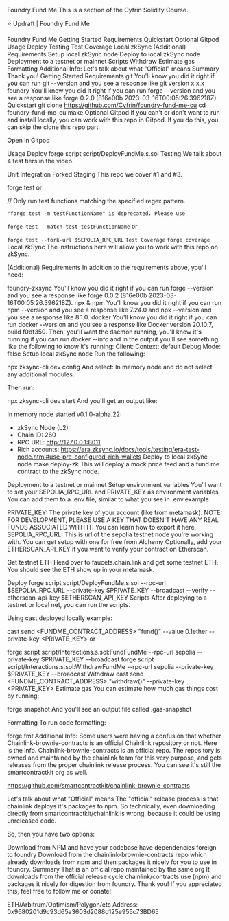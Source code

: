 Foundry Fund Me
This is a section of the Cyfrin Solidity Course.

⭐️ Updraft | Foundry Fund Me

Foundry Fund Me
Getting Started
Requirements
Quickstart
Optional Gitpod
Usage
Deploy
Testing
Test Coverage
Local zkSync
(Additional) Requirements
Setup local zkSync node
Deploy to local zkSync node
Deployment to a testnet or mainnet
Scripts
Withdraw
Estimate gas
Formatting
Additional Info:
Let's talk about what "Official" means
Summary
Thank you!
Getting Started
Requirements
git
You'll know you did it right if you can run git --version and you see a response like git version x.x.x
foundry
You'll know you did it right if you can run forge --version and you see a response like forge 0.2.0 (816e00b 2023-03-16T00:05:26.396218Z)
Quickstart
git clone https://github.com/Cyfrin/foundry-fund-me-cu
cd foundry-fund-me-cu
make
Optional Gitpod
If you can't or don't want to run and install locally, you can work with this repo in Gitpod. If you do this, you can skip the clone this repo part.

Open in Gitpod

Usage
Deploy
forge script script/DeployFundMe.s.sol
Testing
We talk about 4 test tiers in the video.

Unit
Integration
Forked
Staging
This repo we cover #1 and #3.

forge test
or

// Only run test functions matching the specified regex pattern.

```"forge test -m testFunctionName" is deprecated. Please use ```

```forge test --match-test testFunctionName```
or

```forge test --fork-url $SEPOLIA_RPC_URL```
```Test Coverage```
```forge coverage```
Local zkSync
The instructions here will allow you to work with this repo on zkSync.

(Additional) Requirements
In addition to the requirements above, you'll need:

foundry-zksync
You'll know you did it right if you can run forge --version and you see a response like forge 0.0.2 (816e00b 2023-03-16T00:05:26.396218Z).
npx & npm
You'll know you did it right if you can run npm --version and you see a response like 7.24.0 and npx --version and you see a response like 8.1.0.
docker
You'll know you did it right if you can run docker --version and you see a response like Docker version 20.10.7, build f0df350.
Then, you'll want the daemon running, you'll know it's running if you can run docker --info and in the output you'll see something like the following to know it's running:
Client:
 Context:    default
 Debug Mode: false
Setup local zkSync node
Run the following:

npx zksync-cli dev config
And select: In memory node and do not select any additional modules.

Then run:

npx zksync-cli dev start
And you'll get an output like:

In memory node started v0.1.0-alpha.22:
 - zkSync Node (L2):
  - Chain ID: 260
  - RPC URL: http://127.0.0.1:8011
  - Rich accounts: https://era.zksync.io/docs/tools/testing/era-test-node.html#use-pre-configured-rich-wallets
Deploy to local zkSync node
make deploy-zk
This will deploy a mock price feed and a fund me contract to the zkSync node.

Deployment to a testnet or mainnet
Setup environment variables
You'll want to set your SEPOLIA_RPC_URL and PRIVATE_KEY as environment variables. You can add them to a .env file, similar to what you see in .env.example.

PRIVATE_KEY: The private key of your account (like from metamask). NOTE: FOR DEVELOPMENT, PLEASE USE A KEY THAT DOESN'T HAVE ANY REAL FUNDS ASSOCIATED WITH IT.
You can learn how to export it here.
SEPOLIA_RPC_URL: This is url of the sepolia testnet node you're working with. You can get setup with one for free from Alchemy
Optionally, add your ETHERSCAN_API_KEY if you want to verify your contract on Etherscan.

Get testnet ETH
Head over to faucets.chain.link and get some testnet ETH. You should see the ETH show up in your metamask.

Deploy
forge script script/DeployFundMe.s.sol --rpc-url $SEPOLIA_RPC_URL --private-key $PRIVATE_KEY --broadcast --verify --etherscan-api-key $ETHERSCAN_API_KEY
Scripts
After deploying to a testnet or local net, you can run the scripts.

Using cast deployed locally example:

cast send <FUNDME_CONTRACT_ADDRESS> "fund()" --value 0.1ether --private-key <PRIVATE_KEY>
or

forge script script/Interactions.s.sol:FundFundMe --rpc-url sepolia  --private-key $PRIVATE_KEY  --broadcast
forge script script/Interactions.s.sol:WithdrawFundMe --rpc-url sepolia  --private-key $PRIVATE_KEY  --broadcast
Withdraw
cast send <FUNDME_CONTRACT_ADDRESS> "withdraw()"  --private-key <PRIVATE_KEY>
Estimate gas
You can estimate how much gas things cost by running:

forge snapshot
And you'll see an output file called .gas-snapshot

Formatting
To run code formatting:

forge fmt
Additional Info:
Some users were having a confusion that whether Chainlink-brownie-contracts is an official Chainlink repository or not. Here is the info. Chainlink-brownie-contracts is an official repo. The repository is owned and maintained by the chainlink team for this very purpose, and gets releases from the proper chainlink release process. You can see it's still the smartcontractkit org as well.

https://github.com/smartcontractkit/chainlink-brownie-contracts

Let's talk about what "Official" means
The "official" release process is that chainlink deploys it's packages to npm. So technically, even downloading directly from smartcontractkit/chainlink is wrong, because it could be using unreleased code.

So, then you have two options:

Download from NPM and have your codebase have dependencies foreign to foundry
Download from the chainlink-brownie-contracts repo which already downloads from npm and then packages it nicely for you to use in foundry.
Summary
That is an official repo maintained by the same org
It downloads from the official release cycle chainlink/contracts use (npm) and packages it nicely for digestion from foundry.
Thank you!
If you appreciated this, feel free to follow me or donate!

ETH/Arbitrum/Optimism/Polygon/etc Address: 0x9680201d9c93d65a3603d2088d125e955c73BD65